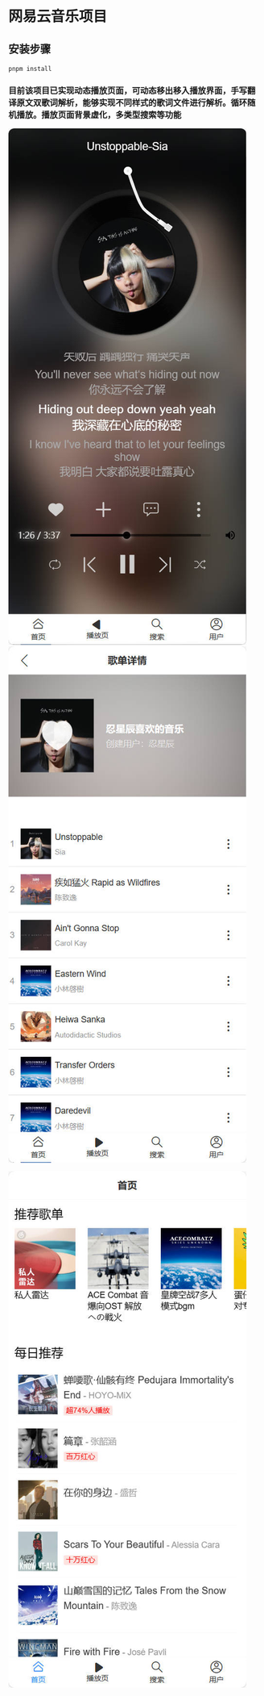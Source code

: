 # 网易云音乐项目

## 安装步骤
```
pnpm install
```

### 目前该项目已实现动态播放页面，可动态移出移入播放界面，手写翻译原文双歌词解析，能够实现不同样式的歌词文件进行解析。循环随机播放。播放页面背景虚化，多类型搜索等功能
![image](https://github.com/Chris-Andreww/MusicPlayerOnline/blob/main/images/1.jpg)
![image](https://github.com/Chris-Andreww/MusicPlayerOnline/blob/main/images/2.jpg)

![image](https://github.com/Chris-Andreww/MusicPlayerOnline/blob/main/images/3.jpg)

